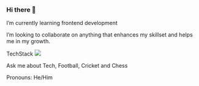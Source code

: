 ### Hi there 👋



   
  I’m currently learning frontend development
  
  I’m looking to collaborate on anything that enhances my skillset and helps me in my growth.
  
  TechStack
  <img src="{https://img.shields.io/badge/Material%20UI-007FFF?style=for-the-badge&logo=mui&logoColor=white}" />

  Ask me about Tech, Football, Cricket and Chess

 Pronouns: He/Him

